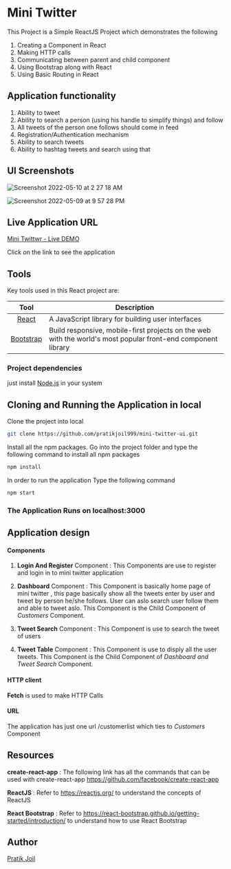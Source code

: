 # Mini Twitter



This Project is a Simple ReactJS Project which demonstrates the following
1. Creating a Component in React
2. Making HTTP calls
3. Communicating between parent and child component
4. Using Bootstrap along with React
5. Using Basic Routing in React

## Application functionality 

1. Ability to tweet
2. Ability to search a person (using his handle to simplify things) and follow
3. All tweets of the person one follows should come in feed
4. Registration/Authentication mechanism
5. Ability to search tweets
6. Ability to hashtag tweets and search using that


## UI Screenshots

![Screenshot 2022-05-10 at 2 27 18 AM](https://user-images.githubusercontent.com/16134007/167497268-05583dd5-ecdd-4520-9c4c-111f859ccade.png)

![Screenshot 2022-05-09 at 9 57 28 PM](https://user-images.githubusercontent.com/16134007/167497688-0bb851a9-b791-47cc-8dd0-febfce9da45b.png)

## Live Application URL

[Mini Twittwr - Live DEMO](http://65.0.71.17:3000/)

Click on the link to see the application


## Tools
Key tools used in this React project are:

| Tool             | Description   |
| :-------------:|--------------|
| [React](http://facebook.github.io/react/index.html) | A JavaScript library for building user interfaces |
| [Bootstrap](http://getbootstrap.com/) | Build responsive, mobile-first projects on the web with the world's most popular front-end component library |

### Project dependencies

just install [Node.js](https://nodejs.org/en/) in your system

## Cloning and Running the Application in local

Clone the project into local

```bash
git clone https://github.com/pratikjoil999/mini-twitter-ui.git
```

Install all the npm packages. Go into the project folder and type the following command to install all npm packages

```bash
npm install
```

In order to run the application Type the following command

```bash
npm start
```

### The Application Runs on **localhost:3000**


## Application design

#### Components

1. **Login And Register** Component : This Components are use to register and login in to mini twitter application

2. **Dashboard** Component : This Component is basically home page of mini twitter , this page basically show all the tweets enter by user and tweet by person he/she follows. User can aslo search user follow them and able to tweet aslo. This Component is the Child Component of *Customers* Component.

3. **Tweet Search** Component : This Component is use to search the tweet of users

4. **Tweet Table** Component : This Component is use to disply all the user tweets. This Component is the Child Component of *Dashboard and Tweet Search* Component.

#### HTTP client

**Fetch** is used to make HTTP Calls

#### URL

The application has just one url /customerlist which ties to *Customers* Component

## Resources

**create-react-app** : The following link has all the commands that can be used with create-react-app
https://github.com/facebook/create-react-app

**ReactJS** : Refer to https://reactjs.org/ to understand the concepts of ReactJS

**React Bootstrap** : Refer to https://react-bootstrap.github.io/getting-started/introduction/ to understand how to use React Bootstrap


## Author

[Pratik Joil](https://www.linkedin.com/in/pratik-joil/)

